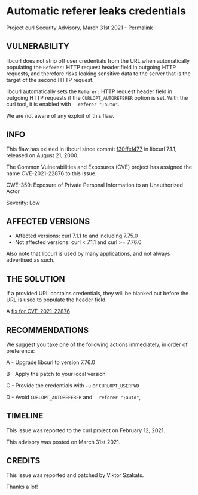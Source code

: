 Automatic referer leaks credentials
===================================

Project curl Security Advisory, March 31st 2021 -
[Permalink](https://curl.se/docs/CVE-2021-22876.html)

VULNERABILITY
-------------

libcurl does not strip off user credentials from the URL when automatically
populating the `Referer:` HTTP request header field in outgoing HTTP requests,
and therefore risks leaking sensitive data to the server that is the target of
the second HTTP request.

libcurl automatically sets the `Referer:` HTTP request header field in
outgoing HTTP requests if the `CURLOPT_AUTOREFERER` option is set. With the
curl tool, it is enabled with `--referer ";auto"`.

We are not aware of any exploit of this flaw.

INFO
----

This flaw has existed in libcurl since commit
[f30ffef477](https://github.com/curl/curl/commit/f30ffef477) in libcurl 7.1.1,
released on August 21, 2000.

The Common Vulnerabilities and Exposures (CVE) project has assigned the name
CVE-2021-22876 to this issue.

CWE-359: Exposure of Private Personal Information to an Unauthorized Actor

Severity: Low

AFFECTED VERSIONS
-----------------

- Affected versions: curl 7.1.1 to and including 7.75.0
- Not affected versions: curl < 7.1.1 and curl >= 7.76.0

Also note that libcurl is used by many applications, and not always
advertised as such.

THE SOLUTION
------------

If a provided URL contains credentials, they will be blanked out before the
URL is used to populate the header field.

A [fix for CVE-2021-22876](https://github.com/curl/curl/commit/7214288898f5625a6cc196e22a74232eada7861c)

RECOMMENDATIONS
--------------

We suggest you take one of the following actions immediately, in order of
preference:

 A - Upgrade libcurl to version 7.76.0

 B - Apply the patch to your local version

 C - Provide the credentials with `-u` or `CURLOPT_USERPWD`

 D - Avoid `CURLOPT_AUTOREFERER` and `--referer ";auto"`,
 
TIMELINE
--------

This issue was reported to the curl project on February 12, 2021.

This advisory was posted on March 31st 2021.

CREDITS
-------

This issue was reported and patched by Viktor Szakats.

Thanks a lot!
